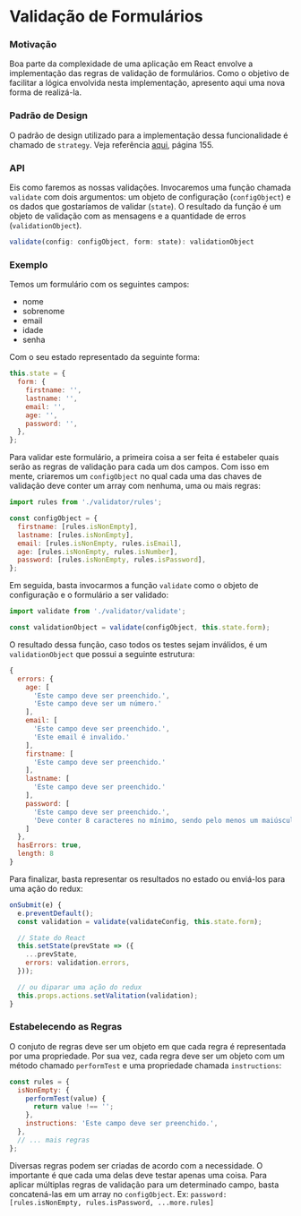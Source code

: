 # Validação de Formulários

### Motivação

Boa parte da complexidade de uma aplicação em React envolve a implementação das regras de validação de formulários. Como o objetivo de facilitar a lógica envolvida nesta implementação, apresento aqui uma nova forma de realizá-la.

### Padrão de Design

O padrão de design utilizado para a implementação dessa funcionalidade é chamado de `strategy`. Veja referência [aqui](http://sd.blackball.lv/library/JavaScript_Patterns_%282010%29.pdf), página 155.

### API

Eis como faremos as nossas validações. Invocaremos uma função chamada `validate` com dois argumentos: um objeto de configuração (`configObject`) e os dados que gostaríamos de validar (`state`). O resultado da função é um objeto de validação com as mensagens e a quantidade de erros (`validationObject`).

```js
validate(config: configObject, form: state): validationObject
```

### Exemplo

Temos um formulário com os seguintes campos:

- nome
- sobrenome
- email
- idade
- senha

Com o seu estado representado da seguinte forma:

```jsx
this.state = {
  form: {
    firstname: '',
    lastname: '',
    email: '',
    age: '',
    password: '',
  },
};
```

Para validar este formulário, a primeira coisa a ser feita é estabeler quais serão as regras de validação para cada um dos campos. Com isso em mente, criaremos um `configObject` no qual cada uma das chaves de validação deve conter um array com nenhuma, uma ou mais regras:

```jsx
import rules from './validator/rules';

const configObject = {
  firstname: [rules.isNonEmpty],
  lastname: [rules.isNonEmpty],
  email: [rules.isNonEmpty, rules.isEmail],
  age: [rules.isNonEmpty, rules.isNumber],
  password: [rules.isNonEmpty, rules.isPassword],
};
```

Em seguida, basta invocarmos a função `validate` como o objeto de configuração e o formulário a ser validado:

```js
import validate from './validator/validate';

const validationObject = validate(configObject, this.state.form);
```

O resultado dessa função, caso todos os testes sejam inválidos, é um `validationObject` que possui a seguinte estrutura:

```js
{
  errors: {
    age: [
      'Este campo deve ser preenchido.',
      'Este campo deve ser um número.'
    ],
    email: [
      'Este campo deve ser preenchido.',
      'Este email é invalido.'
    ],
    firstname: [
      'Este campo deve ser preenchido.'
    ],
    lastname: [
      'Este campo deve ser preenchido.'
    ],
    password: [
      'Este campo deve ser preenchido.',
      'Deve conter 8 caracteres no mínimo, sendo pelo menos um maiúsculo, um minúsculo e um número.'
    ]
  },
  hasErrors: true,
  length: 8
}
```

Para finalizar, basta representar os resultados no estado ou enviá-los para uma ação do redux:

```jsx
onSubmit(e) {
  e.preventDefault();
  const validation = validate(validateConfig, this.state.form);

  // State do React
  this.setState(prevState => ({
    ...prevState,
    errors: validation.errors,
  }));

  // ou diparar uma ação do redux
  this.props.actions.setValitation(validation);
}
```

### Estabelecendo as Regras

O conjuto de regras deve ser um objeto em que cada regra é representada por uma propriedade. Por sua vez, cada regra deve ser um objeto com um método chamado `performTest` e uma propriedade chamada `instructions`:

```js
const rules = {
  isNonEmpty: {
    performTest(value) {
      return value !== '';
    },
    instructions: 'Este campo deve ser preenchido.',
  },
  // ... mais regras
};
```

Diversas regras podem ser criadas de acordo com a necessidade. O importante é que cada uma delas deve testar apenas uma coisa. Para aplicar múltiplas regras de validação para um determinado campo, basta concatená-las em um array no `configObject`. Ex: `password: [rules.isNonEmpty, rules.isPassword, ...more.rules]`
